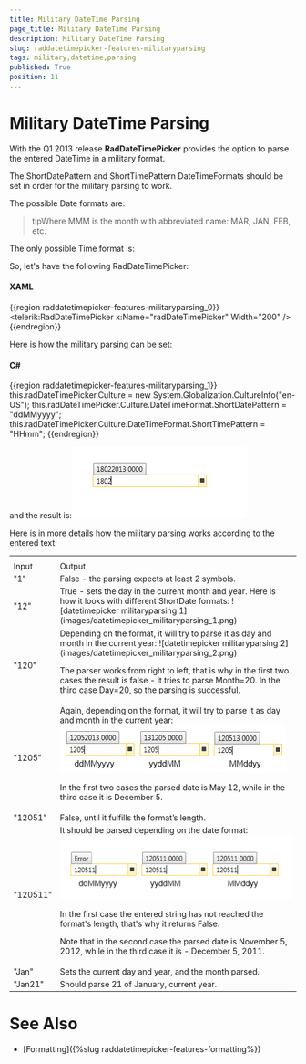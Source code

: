 ```yaml
---
title: Military DateTime Parsing
page_title: Military DateTime Parsing
description: Military DateTime Parsing
slug: raddatetimepicker-features-militaryparsing
tags: military,datetime,parsing
published: True
position: 11
---
```


# Military DateTime Parsing



With the Q1 2013 release __RadDateTimePicker__ provides the option to parse the entered DateTime in a military format.

The ShortDatePattern and ShortTimePattern DateTimeFormats should be set in order for the military parsing to work. 

The possible Date formats are:

>tipWhere MMM is the month with abbreviated name: MAR, JAN, FEB, etc.

The only possible Time format is:

So, let's have the following RadDateTimePicker:

#### __XAML__

{{region raddatetimepicker-features-militaryparsing_0}}
	<telerik:RadDateTimePicker x:Name="radDateTimePicker" Width="200" />
	{{endregion}}



Here is how the military parsing can be set:

#### __C#__

{{region raddatetimepicker-features-militaryparsing_1}}
	this.radDateTimePicker.Culture = new System.Globalization.CultureInfo("en-US");
	this.radDateTimePicker.Culture.DateTimeFormat.ShortDatePattern = "ddMMyyyy";
	this.radDateTimePicker.Culture.DateTimeFormat.ShortTimePattern = "HHmm";
	{{endregion}}



and the result is:![datetimepicker militaryparsing](images/datetimepicker_militaryparsing.png)

Here is in more details how the military parsing works according to the entered text:
<table><th><tr><td>Input</td><td>Output</td></tr></th><tr><td>"1"</td><td>False - the parsing expects at least 2 symbols.</td></tr><tr><td>"12"</td><td>
						 True - sets the day in the current month and year. Here is how it looks with different ShortDate formats:
						 ![datetimepicker militaryparsing 1](images/datetimepicker_militaryparsing_1.png)</td></tr><tr><td>"120"</td><td>
						 Depending on the format, it will try to parse it as day and month in the current year:
						 ![datetimepicker militaryparsing 2](images/datetimepicker_militaryparsing_2.png)

The parser works from right to left, that is why in the first two cases the result is false - it tries to parse Month=20. In the third case Day=20, so the parsing is successful.</td></tr><tr><td>"1205"</td><td>
						Again, depending on the format, it will try to parse it as day and month in the current year:
						![datetimepicker militaryparsing 3](images/datetimepicker_militaryparsing_3.png)

In the first two cases the parsed date is May 12, while in the third case it is December 5.</td></tr><tr><td>"12051"</td><td>
						False, until it fulfills the format’s length.						
					</td></tr><tr><td>"120511"</td><td>
						It should be parsed depending on the date format:
						![datetimepicker militaryparsing 4](images/datetimepicker_militaryparsing_4.png)

In the first case the entered string has not reached the format's length, that's why it returns False.

Note that in the second case the parsed date is November 5, 2012, while in the third case it is - December 5, 2011.</td></tr><tr><td>"Jan"</td><td>
						Sets the current day and year, and the month parsed.
					</td></tr><tr><td>"Jan21"</td><td>
						Should parse 21 of January, current year.
					</td></tr></table>

# See Also

 * [Formatting]({%slug raddatetimepicker-features-formatting%})
